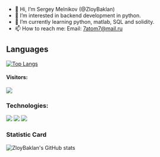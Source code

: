 - 👋 Hi, I’m Sergey Melnikov (@ZloyBaklan)
- 👀 I’m interested in backend development in python.
- 🌱 I’m currently learning python, matlab, SQL and solidity.
- 📫 How to reach me:
    Email: 7atom7@mail.ru
## Languages
[![Top Langs](https://github-readme-stats.vercel.app/api/top-langs/?username=ZloyBaklan&langs_count=10)](https://github.com/ZloyBaklan/github-readme-stats)
#### Visitors: 
![](https://komarev.com/ghpvc/?username=ZloyBaklan&color=red)
### Technologies: 
![](https://img.shields.io/badge/python-3.7-blue)
![](https://img.shields.io/badge/nginx-1.20.1-red)
![](https://img.shields.io/badge/SQL-green)
### Statistic Card
![ZloyBaklan's GitHub stats](https://github-readme-stats.vercel.app/api?username=ZloyBaklan&hide=contribs,prs)
<!---
ZloyBaklan/ZloyBaklan is a ✨ special ✨ repository because its `README.md` (this file) appears on your GitHub profile.
You can click the Preview link to take a look at your changes.
--->

